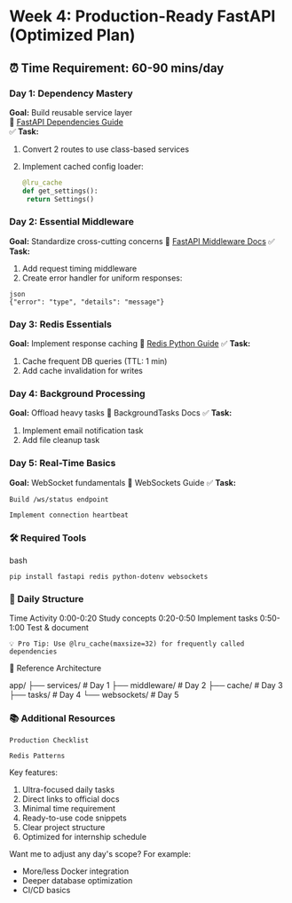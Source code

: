 # Week 4: Production-Ready FastAPI (Optimized Plan)

## ⏰ Time Requirement: 60-90 mins/day

### Day 1: Dependency Mastery

**Goal:** Build reusable service layer  
🔗 [FastAPI Dependencies Guide](https://fastapi.tiangolo.com/tutorial/dependencies/)  
✅ **Task:**  

1. Convert 2 routes to use class-based services  
2. Implement cached config loader:  
   
   ```python
   @lru_cache
   def get_settings():
    return Settings()
   ```

### Day 2: Essential Middleware

**Goal:** Standardize cross-cutting concerns
🔗 [FastAPI Middleware Docs](https://fastapi.tiangolo.com/tutorial/middleware/)
✅ **Task:**  

1. Add request timing middleware
2. Create error handler for uniform responses:
```
json
{"error": "type", "details": "message"}
```

### Day 3: Redis Essentials

**Goal:** Implement response caching
🔗 [Redis Python Guide](https://redis.io/docs/latest/)
✅ **Task:**  

1. Cache frequent DB queries (TTL: 1 min)
2. Add cache invalidation for writes

### Day 4: Background Processing

**Goal:** Offload heavy tasks
🔗 BackgroundTasks Docs
✅ **Task:**

1. Implement email notification task
2. Add file cleanup task

### Day 5: Real-Time Basics

**Goal:** WebSocket fundamentals
🔗 WebSockets Guide
✅ **Task:**

    Build /ws/status endpoint
    
    Implement connection heartbeat

### 🛠️ Required Tools
bash
```
pip install fastapi redis python-dotenv websockets
```

### 📂 Daily Structure
Time    Activity
0:00-0:20    Study concepts
0:20-0:50    Implement tasks
0:50-1:00    Test & document

    💡 Pro Tip: Use @lru_cache(maxsize=32) for frequently called dependencies

🔗 Reference Architecture

app/
├── services/      # Day 1
├── middleware/    # Day 2
├── cache/         # Day 3
├── tasks/         # Day 4
└── websockets/    # Day 5

### 📚 Additional Resources

    Production Checklist
    
    Redis Patterns

Key features:

1. Ultra-focused daily tasks
2. Direct links to official docs
3. Minimal time requirement
4. Ready-to-use code snippets
5. Clear project structure
6. Optimized for internship schedule

Want me to adjust any day's scope? For example:

- More/less Docker integration
- Deeper database optimization
- CI/CD basics